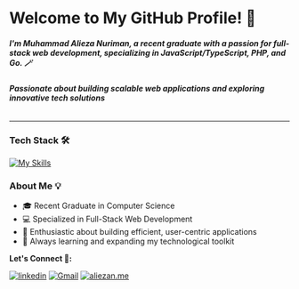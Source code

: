 # Welcome to My GitHub Profile! 👋

##### I'm Muhammad Alieza Nuriman, a recent graduate with a passion for full-stack web development, specializing in JavaScript/TypeScript, PHP, and Go. 🪄

###### **Passionate about building scalable web applications and exploring innovative tech solutions**
---

### Tech Stack 🛠️
[![My Skills](https://skillicons.dev/icons?i=ts,go,nextjs,react,nodejs,express,nestjs,laravel,jest,prisma,apollo,graphql,postgresql,mysql,supabase,docker,azure,linux,vim,githubactions&perline=8)](https://skillicons.dev)

### About Me 💡
- 🎓 Recent Graduate in Computer Science
- 💻 Specialized in Full-Stack Web Development
- 🚀 Enthusiastic about building efficient, user-centric applications
- 🌱 Always learning and expanding my technological toolkit

**Let's Connect 👨:** 

[![linkedin](https://img.shields.io/badge/linkedin-3366cc?style=for-the-badge&logo=linkedin&logoColor=white)](https://www.linkedin.com/in/muhammad-alieza-nuriman/)
[![Gmail](https://img.shields.io/badge/Gmail-D14836?style=for-the-badge&logo=gmail&logoColor=white)](mailto:muhammadalieza4@gmail.com)
[![aliezan.me](https://img.shields.io/badge/aliezan.me-000?style=for-the-badge&logo=https://qkwuqosatleeksadetsa.supabase.co/storage/v1/object/public/logo-bucket/aliezn-icon-dark.webp?t=2024-10-17T12%3A11%3A29.644Z&logoColor=white)](https://aliezan.me)
